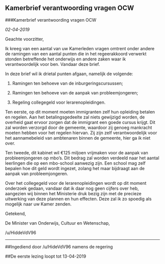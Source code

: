 ## Kamerbrief verantwoording vragen OCW 
 
###Kamerbrief verantwoording vragen OCW

*02-04-2019*

Geachte voorzitter,

Ik kreeg van een aantal van uw Kamerleden vragen omtrent onder andere de ramingen van een aantal punten die in het regeerakkoord verwerkt stonden betreffende het onderwijs en andere zaken waar ik verantwoordelijk voor ben. Vandaar deze brief.

In deze brief wil ik drietal punten afgaan, namelijk de volgende:

1. Ramingen ten behoeve van de inburgeringscursussen;

2. Ramingen ten behoeve van de aanpak van probleemjongeren;

3. Regeling collegegeld voor lerarenopleidingen.

Ten eerste, op dit moment moeten immigranten zelf hun opleiding betalen en regelen. Aan het betalingsgedeelte zal niets gewijzigd worden, de overheid gaat ervoor zorgen dat de immigrant een goede cursus krijgt. Dit zal worden verzorgd door de gemeente, waardoor zij genoeg mankracht moeten hebben voor het regelen hiervan. Zij zijn zelf verantwoordelijk voor het aannamebeleid van ambtenaren binnen de gemeente, hier ga ik niet over.

Ten tweede, dit kabinet wil €125 miljoen vrijmaken voor de aanpak van probleemjongeren op mbo’s. Dit bedrag zal worden verdeeld naar het aantal leerlingen die op een mbo-school aanwezig zijn. Een school mag zelf bepalen hoe dit geld wordt ingezet, zolang het maar bijdraagt aan de aanpak van probleemjongeren.

Over het collegegeld voor de lerarenopleidingen wordt op dit moment onderzoek gedaan, vandaar dat ik daar nog geen cijfers over heb, aangezien wij binnen het Ministerie druk bezig zijn met de precieze uitwerking van deze plannen en hun effecten. Deze zal ik zo spoedig als mogelijk naar uw Kamer zenden.

Getekend,

De Minister van Onderwijs, Cultuur en Wetenschap,

/u/HiddeVdV96

---

##Ingediend door /u/HideVdV96 namens de regering

##De eerste lezing loopt tot 13-04-2019